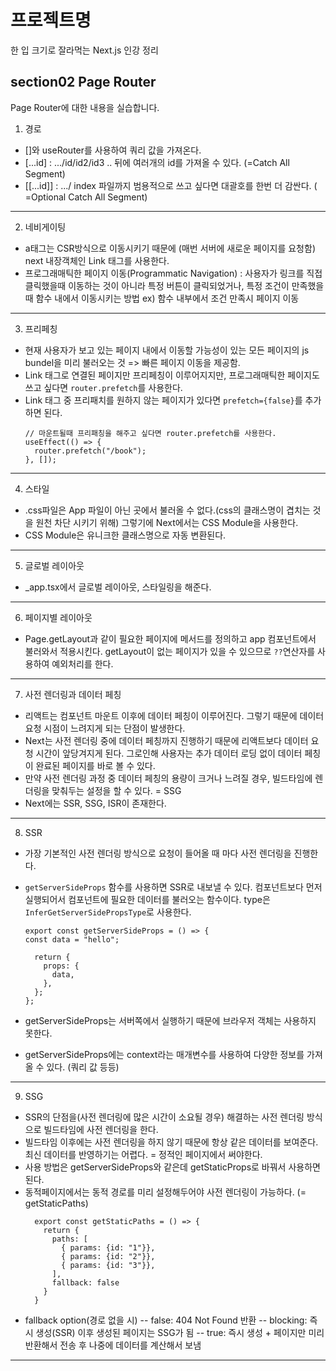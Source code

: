 # 프로젝트명

한 입 크기로 잘라먹는 Next.js 인강 정리

## section02 Page Router

Page Router에 대한 내용을 실습합니다.

1. 경로

- []와 useRouter를 사용하여 쿼리 값을 가져온다.
- [...id] : .../id/id2/id3 .. 뒤에 여러개의 id를 가져올 수 있다. (=Catch All Segment)
- [[...id]] : .../ index 파일까지 범용적으로 쓰고 싶다면 대괄호를 한번 더 감싼다. ( =Optional Catch All Segment)

---

2. 네비게이팅

- a태그는 CSR방식으로 이동시키기 때문에 (매번 서버에 새로운 페이지를 요청함) next 내장객체인 Link 태그를 사용한다.
- 프로그래매틱한 페이지 이동(Programmatic Navigation) : 사용자가 링크를 직접 클릭했을때 이동하는 것이 아니라 특정 버튼이 클릭되었거나, 특정 조건이 만족했을때 함수 내에서 이동시키는 방법
  ex) 함수 내부에서 조건 만족시 페이지 이동

---

3. 프리페칭

- 현재 사용자가 보고 있는 페이지 내에서 이동할 가능성이 있는 모든 페이지의 js bundel을 미리 불러오는 것 => 빠른 페이지 이동을 제공함.
- Link 태그로 연결된 페이지만 프리페칭이 이루어지지만, 프로그래매틱한 페이지도 쓰고 싶다면 `router.prefetch`를 사용한다.
- Link 태그 중 프리패치를 원하지 않는 페이지가 있다면 `prefetch={false}`를 추가하면 된다.
  ```
  // 마운트될때 프리패칭을 해주고 싶다면 router.prefetch를 사용한다.
  useEffect(() => {
    router.prefetch("/book");
  }, []);
  ```

---

4. 스타일

- .css파일은 App 파일이 아닌 곳에서 불러올 수 없다.(css의 클래스명이 겹치는 것을 원천 차단 시키기 위해) 그렇기에 Next에서는 CSS Module을 사용한다.
- CSS Module은 유니크한 클래스명으로 자동 변환된다.

---

5. 글로벌 레이아웃

- \_app.tsx에서 글로벌 레이아웃, 스타일링을 해준다.

---

6. 페이지별 레이아웃

- Page.getLayout과 같이 필요한 페이지에 메서드를 정의하고 app 컴포넌트에서 불러와서 적용시킨다. getLayout이 없는 페이지가 있을 수 있으므로 `??`연산자를 사용하여 예외처리를 한다.

---

7. 사전 렌더링과 데이터 페칭

- 리액트는 컴포넌트 마운트 이후에 데이터 페칭이 이루어진다. 그렇기 때문에 데이터 요청 시점이 느려지게 되는 단점이 발생한다.
- Next는 사전 렌더링 중에 데이터 페칭까지 진행하기 때문에 리액트보다 데이터 요청 시간이 앞당겨지게 된다. 그로인해 사용자는 추가 데이터 로딩 없이 데이터 페칭이 완료된 페이지를 바로 볼 수 있다.
- 만약 사전 렌더링 과정 중 데이터 페칭의 용량이 크거나 느려질 경우, 빌드타임에 렌더링을 맞춰두는 설정을 할 수 있다. = SSG
- Next에는 SSR, SSG, ISR이 존재한다.

---

8. SSR

- 가장 기본적인 사전 렌더링 방식으로 요청이 들어올 때 마다 사전 렌더링을 진행한다.
- `getServerSideProps` 함수를 사용하면 SSR로 내보낼 수 있다. 컴포넌트보다 먼저 실행되어서 컴포넌트에 필요한 데이터를 불러오는 함수이다.
  type은 `InferGetServerSidePropsType`로 사용한다.

  ```
  export const getServerSideProps = () => {
  const data = "hello";

    return {
      props: {
        data,
      },
    };
  };
  ```

- getServerSideProps는 서버쪽에서 실행하기 때문에 브라우저 객체는 사용하지 못한다.
- getServerSideProps에는 context라는 매개변수를 사용하여 다양한 정보를 가져올 수 있다. (쿼리 값 등등)

---

9. SSG

- SSR의 단점을(사전 렌더링에 많은 시간이 소요될 경우) 해결하는 사전 렌더링 방식으로 빌드타임에 사전 렌더링을 한다.
- 빌드타임 이후에는 사전 렌더링을 하지 않기 때문에 항상 같은 데이터를 보여준다. 최신 데이터를 반영하기는 어렵다. = 정적인 페이지에서 써야한다.
- 사용 방법은 getServerSideProps와 같은데 getStaticProps로 바꿔서 사용하면 된다.
- 동적페이지에서는 동적 경로를 미리 설정해두어야 사전 렌더링이 가능하다. (= getStaticPaths)
  ```
    export const getStaticPaths = () => {
      return {
        paths: [
          { params: {id: "1"}},
          { params: {id: "2"}},
          { params: {id: "3"}},
        ],
        fallback: false
      }
    }
  ```
- fallback option(경로 없을 시)
  -- false: 404 Not Found 반환
  -- blocking: 즉시 생성(SSR) 이후 생성된 페이지는 SSG가 됨
  -- true: 즉시 생성 + 페이지만 미리 반환해서 전송 후 나중에 데이터를 계산해서 보냄

---
